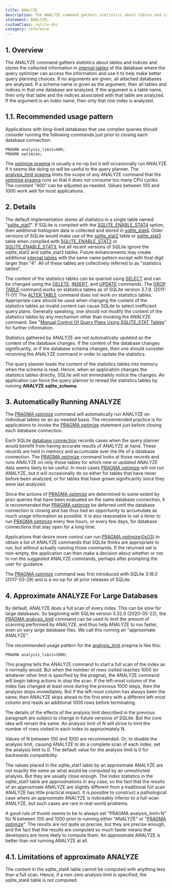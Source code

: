```yaml
---
title: ANALYZE
description: The ANALYZE command gathers statistics about tables and indices and stores the collected information in internal tables.
statement: ANALYZE;
customClass: sqlite-doc
category: reference
---
```


## 1. Overview

<!-- do-not-touch-svg-import: 'analyze.svg' -->

The ANALYZE command gathers statistics about tables and indices and
stores the collected information in
<a href="https://www.sqlite.org/fileformat2.html#intschema"
target="_blank">internal tables</a> of the database where the query
optimizer can access the information and use it to help make better
query planning choices. If no arguments are given, all attached
databases are analyzed. If a schema name is given as the argument, then
all tables and indices in that one database are analyzed. If the
argument is a table name, then only that table and the indices
associated with that table are analyzed. If the argument is an index
name, then only that one index is analyzed.

<span id="req"></span>

## 1.1. Recommended usage pattern

Applications with long-lived databases that use complex queries should
consider running the following commands just prior to closing each
database connection:

<div class="codeblock">

    PRAGMA analysis_limit=400;
    PRAGMA optimize;

</div>

The <a href="https://www.sqlite.org/pragma.html#pragma_optimize"
target="_blank">optimize pragma</a> is usually a no-op but it will
occasionally run ANALYZE if it seems like doing so will be useful to the
query planner. The
<a href="https://www.sqlite.org/pragma.html#pragma_analysis_limit"
target="_blank">analysis_limit pragma</a> limits the scope of any
ANALYZE command that the
<a href="https://www.sqlite.org/pragma.html#pragma_optimize"
target="_blank">optimize pragma</a> runs so that it does not consume too
many CPU cycles. The constant "400" can be adjusted as needed. Values
between 100 and 1000 work well for most applications.

## 2. Details

The default implementation stores all statistics in a single table named
"<a href="https://www.sqlite.org/fileformat2.html#stat1tab"
target="_blank">sqlite_stat1</a>". If SQLite is compiled with the
<a href="https://www.sqlite.org/compile.html#enable_stat4"
target="_blank">SQLITE_ENABLE_STAT4</a> option, then additional
histogram data is collected and stored in
<a href="https://www.sqlite.org/fileformat2.html#stat4tab"
target="_blank">sqlite_stat4</a>. Older versions of SQLite would make
use of the <a href="https://www.sqlite.org/fileformat2.html#stat2tab"
target="_blank">sqlite_stat2</a> table or
<a href="https://www.sqlite.org/fileformat2.html#stat3tab"
target="_blank">sqlite_stat3</a> table when compiled with
<a href="https://www.sqlite.org/compile.html#enable_stat2"
target="_blank">SQLITE_ENABLE_STAT2</a> or
<a href="https://www.sqlite.org/compile.html#enable_stat3"
target="_blank">SQLITE_ENABLE_STAT3</a>, but all recent versions of
SQLite ignore the sqlite_stat2 and sqlite_stat3 tables. Future
enhancements may create additional
<a href="https://www.sqlite.org/fileformat2.html#intschema"
target="_blank">internal tables</a> with the same name pattern except
with final digit larger than "4". All of these tables are collectively
referred to as "statistics tables".

The content of the statistics tables can be queried using
[SELECT](lang_select) and can be changed using the
[DELETE](lang_delete), [INSERT](lang_insert), and [UPDATE](lang_update)
commands. The [DROP TABLE](lang_droptable) command works on statistics
tables as of SQLite version 3.7.9. (2011-11-01) The [ALTER
TABLE](lang_altertable) command does not work on statistics tables.
Appropriate care should be used when changing the content of the
statistics tables as invalid content can cause SQLite to select
inefficient query plans. Generally speaking, one should not modify the
content of the statistics tables by any mechanism other than invoking
the ANALYZE command. See
"<a href="https://www.sqlite.org/optoverview.html#manctrl"
target="_blank">Manual Control Of Query Plans Using SQLITE_STAT
Tables</a>" for further information.

Statistics gathered by ANALYZE are not automatically updated as the
content of the database changes. If the content of the database changes
significantly, or if the database schema changes, then one should
consider rerunning the ANALYZE command in order to update the
statistics.

The query planner loads the content of the statistics tables into memory
when the schema is read. Hence, when an application changes the
statistics tables directly, SQLite will not immediately notice the
changes. An application can force the query planner to reread the
statistics tables by running **ANALYZE sqlite_schema**.

<span id="autoanalyze"></span>

## 3. Automatically Running ANALYZE

The <a href="https://www.sqlite.org/pragma.html#pragma_optimize"
target="_blank">PRAGMA optimize</a> command will automatically run
ANALYZE on individual tables on an as-needed basis. The recommended
practice is for applications to invoke the
<a href="https://www.sqlite.org/pragma.html#pragma_optimize"
target="_blank">PRAGMA optimize</a> statement just before closing each
database connection.

Each SQLite <a href="https://www.sqlite.org/c3ref/sqlite3.html"
target="_blank">database connection</a> records cases when the query
planner would benefit from having accurate results of ANALYZE at hand.
These records are held in memory and accumulate over the life of a
database connection. The
<a href="https://www.sqlite.org/pragma.html#pragma_optimize"
target="_blank">PRAGMA optimize</a> command looks at those records and
runs ANALYZE on only those tables for which new or updated ANALYZE data
seems likely to be useful. In most cases
<a href="https://www.sqlite.org/pragma.html#pragma_optimize"
target="_blank">PRAGMA optimize</a> will not run ANALYZE, but it will
occasionally do so either for tables that have never before been
analyzed, or for tables that have grown significantly since they were
last analyzed.

Since the actions of
<a href="https://www.sqlite.org/pragma.html#pragma_optimize"
target="_blank">PRAGMA optimize</a> are determined to some extent by
prior queries that have been evaluated on the same database connection,
it is recommended that
<a href="https://www.sqlite.org/pragma.html#pragma_optimize"
target="_blank">PRAGMA optimize</a> be deferred until the database
connection is closing and has thus had an opportunity to accumulate as
much usage information as possible. It is also reasonable to set a timer
to run <a href="https://www.sqlite.org/pragma.html#pragma_optimize"
target="_blank">PRAGMA optimize</a> every few hours, or every few days,
for database connections that stay open for a long time.

Applications that desire more control can run
<a href="https://www.sqlite.org/pragma.html#pragma_optimize"
target="_blank">PRAGMA optimize(0x03)</a> to obtain a list of ANALYZE
commands that SQLite thinks are appropriate to run, but without actually
running those commands. If the returned set is non-empty, the
application can then make a decision about whether or not to run the
suggested ANALYZE commands, perhaps after prompting the user for
guidance.

The <a href="https://www.sqlite.org/pragma.html#pragma_optimize"
target="_blank">PRAGMA optimize</a> command was first introduced with
SQLite 3.18.0 (2017-03-28) and is a no-op for all prior releases of
SQLite.

<span id="approx"></span>

## 4. Approximate ANALYZE For Large Databases

By default, ANALYZE does a full scan of every index. This can be slow
for large databases. So beginning with SQLite version 3.32.0
(2020-05-22), the
<a href="https://www.sqlite.org/pragma.html#pragma_analysis_limit"
target="_blank">PRAGMA analysis_limit</a> command can be used to limit
the amount of scanning performed by ANALYZE, and thus help ANALYZE to
run faster, even on very large database files. We call this running an
"approximate ANALYZE".

The recommended usage pattern for the
<a href="https://www.sqlite.org/pragma.html#pragma_analysis_limit"
target="_blank">analysis_limit</a> pragma is like this:

<div class="codeblock">

    PRAGMA analysis_limit=1000;

</div>

This pragma tells the ANALYZE command to start a full scan of the index
as it normally would. But when the number of rows visited reaches 1000
(or whatever other limit is specified by the pragma), the ANALYZE
command will begin taking actions to stop the scan. If the left-most
column of the index has changed at least once during the previous 1000
steps, then the analysis stops immediately. But if the left-most column
has always been the same, then ANALYZE skips ahead to the first entry
with a different left-most column and reads an additional 1000 rows
before terminating.

The details of the effects of the analysis limit described in the
previous paragraph are subject to change in future versions of SQLite.
But the core idea will remain the same. An analysis limit of N will
strive to limit the number of rows visited in each index to
approximately N.

Values of N between 100 and 1000 are recommended. Or, to disable the
analysis limit, causing ANALYZE to do a complete scan of each index, set
the analysis limit to 0. The default value for the analysis limit is 0
for backwards compatibility.

The values placed in the sqlite_stat1 table by an approximate ANALYZE
are not exactly the same as what would be computed by an unrestricted
analysis. But they are usually close enough. The index statistics in the
sqlite_stat1 table are approximations in any case, so the fact that the
results of an approximate ANALYZE are slightly different from a
traditional full scan ANALYZE has little practical impact. It is
possible to construct a pathological case where an approximate ANALYZE
is noticeably inferior to a full-scan ANALYZE, but such cases are rare
in real-world problems.

A good rule of thumb seems to be to always set "PRAGMA analysis_limit=N"
for N between 100 and 1000 prior to running either "ANALYZE" or
"<a href="https://www.sqlite.org/pragma.html#pragma_optimize"
target="_blank">PRAGMA optimize</a>". The results are not quite as
precise, but they are precise enough, and the fact that the results are
computed so much faster means that developers are more likely to compute
them. An approximate ANALYZE is better than not running ANALYZE at all.

## 4.1. Limitations of approximate ANALYZE

The content in the sqlite_stat4 table cannot be computed with anything
less than a full scan. Hence, if a non-zero analysis limit is specified,
the sqlite_stat4 table is not computed.

